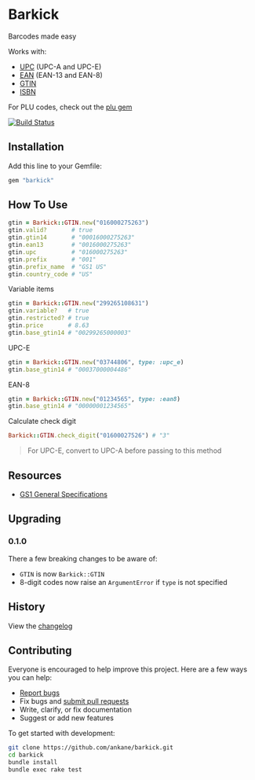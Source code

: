 # Barkick

Barcodes made easy

Works with:

- [UPC](https://en.wikipedia.org/wiki/Universal_Product_Code) (UPC-A and UPC-E)
- [EAN](https://en.wikipedia.org/wiki/International_Article_Number_%28EAN%29) (EAN-13 and EAN-8)
- [GTIN](https://en.wikipedia.org/wiki/Global_Trade_Item_Number)
- [ISBN](https://en.wikipedia.org/wiki/International_Standard_Book_Number)

For PLU codes, check out the [plu gem](https://github.com/ankane/plu)

[![Build Status](https://github.com/ankane/barkick/workflows/build/badge.svg?branch=master)](https://github.com/ankane/barkick/actions)

## Installation

Add this line to your Gemfile:

```ruby
gem "barkick"
```

## How To Use

```ruby
gtin = Barkick::GTIN.new("016000275263")
gtin.valid?       # true
gtin.gtin14       # "00016000275263"
gtin.ean13        # "0016000275263"
gtin.upc          # "016000275263"
gtin.prefix       # "001"
gtin.prefix_name  # "GS1 US"
gtin.country_code # "US"
```

Variable items

```ruby
gtin = Barkick::GTIN.new("299265108631")
gtin.variable?   # true
gtin.restricted? # true
gtin.price       # 8.63
gtin.base_gtin14 # "00299265000003"
```

UPC-E

```ruby
gtin = Barkick::GTIN.new("03744806", type: :upc_e)
gtin.base_gtin14 # "00037000004486"
```

EAN-8

```ruby
gtin = Barkick::GTIN.new("01234565", type: :ean8)
gtin.base_gtin14 # "00000001234565"
```

Calculate check digit

```ruby
Barkick::GTIN.check_digit("01600027526") # "3"
```

> For UPC-E, convert to UPC-A before passing to this method

## Resources

- [GS1 General Specifications](https://www.gs1.org/docs/barcodes/GS1_General_Specifications.pdf)

## Upgrading

### 0.1.0

There a few breaking changes to be aware of:

- `GTIN` is now `Barkick::GTIN`
- 8-digit codes now raise an `ArgumentError` if `type` is not specified

## History

View the [changelog](https://github.com/ankane/barkick/blob/master/CHANGELOG.md)

## Contributing

Everyone is encouraged to help improve this project. Here are a few ways you can help:

- [Report bugs](https://github.com/ankane/barkick/issues)
- Fix bugs and [submit pull requests](https://github.com/ankane/barkick/pulls)
- Write, clarify, or fix documentation
- Suggest or add new features

To get started with development:

```sh
git clone https://github.com/ankane/barkick.git
cd barkick
bundle install
bundle exec rake test
```
